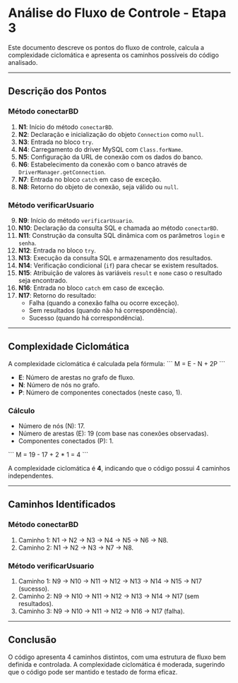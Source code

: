 
# Análise do Fluxo de Controle - Etapa 3

Este documento descreve os pontos do fluxo de controle, calcula a complexidade ciclomática e apresenta os caminhos possíveis do código analisado.

---

## Descrição dos Pontos

### **Método conectarBD**

1. **N1**: Início do método `conectarBD`.
2. **N2**: Declaração e inicialização do objeto `Connection` como `null`.
3. **N3**: Entrada no bloco `try`.
4. **N4**: Carregamento do driver MySQL com `Class.forName`.
5. **N5**: Configuração da URL de conexão com os dados do banco.
6. **N6**: Estabelecimento da conexão com o banco através de `DriverManager.getConnection`.
7. **N7**: Entrada no bloco `catch` em caso de exceção.
8. **N8**: Retorno do objeto de conexão, seja válido ou `null`.

### **Método verificarUsuario**

9. **N9**: Início do método `verificarUsuario`.
10. **N10**: Declaração da consulta SQL e chamada ao método `conectarBD`.
11. **N11**: Construção da consulta SQL dinâmica com os parâmetros `login` e `senha`.
12. **N12**: Entrada no bloco `try`.
13. **N13**: Execução da consulta SQL e armazenamento dos resultados.
14. **N14**: Verificação condicional (`if`) para checar se existem resultados.
15. **N15**: Atribuição de valores às variáveis `result` e `nome` caso o resultado seja encontrado.
16. **N16**: Entrada no bloco `catch` em caso de exceção.
17. **N17**: Retorno do resultado:
    - Falha (quando a conexão falha ou ocorre exceção).
    - Sem resultados (quando não há correspondência).
    - Sucesso (quando há correspondência).

---

## Complexidade Ciclomática

A complexidade ciclomática é calculada pela fórmula:
\`\`\`
M = E - N + 2P
\`\`\`
- **E**: Número de arestas no grafo de fluxo.
- **N**: Número de nós no grafo.
- **P**: Número de componentes conectados (neste caso, 1).

### Cálculo
- Número de nós (N): 17.
- Número de arestas (E): 19 (com base nas conexões observadas).
- Componentes conectados (P): 1.

\`\`\`
M = 19 - 17 + 2 * 1 = 4
\`\`\`

A complexidade ciclomática é **4**, indicando que o código possui 4 caminhos independentes.

---

## Caminhos Identificados

### Método conectarBD
1. Caminho 1: N1 → N2 → N3 → N4 → N5 → N6 → N8.
2. Caminho 2: N1 → N2 → N3 → N7 → N8.

### Método verificarUsuario
1. Caminho 1: N9 → N10 → N11 → N12 → N13 → N14 → N15 → N17 (sucesso).
2. Caminho 2: N9 → N10 → N11 → N12 → N13 → N14 → N17 (sem resultados).
3. Caminho 3: N9 → N10 → N11 → N12 → N16 → N17 (falha).

---

## Conclusão

O código apresenta 4 caminhos distintos, com uma estrutura de fluxo bem definida e controlada. A complexidade ciclomática é moderada, sugerindo que o código pode ser mantido e testado de forma eficaz.
